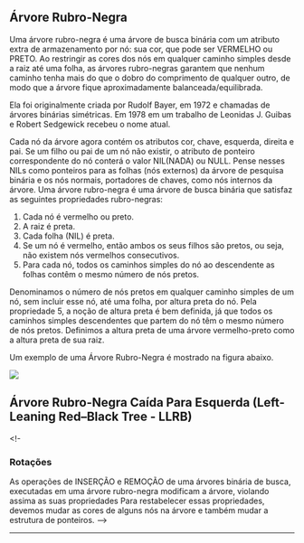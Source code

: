 ## Árvore Rubro-Negra

Uma árvore rubro-negra é uma árvore de busca binária com um atributo extra de armazenamento por nó: sua cor, que pode ser VERMELHO ou PRETO. Ao restringir as cores dos nós em qualquer caminho simples desde a raiz até uma folha, as árvores rubro-negras garantem que nenhum caminho tenha mais do que o dobro do comprimento de qualquer outro, de modo que a árvore fique aproximadamente balanceada/equilibrada. 
<!-- De fato, como veremos, a altura de uma árvore rubro-negra com n chaves é no máximo 2 lg(n + 1), que é O(lg n). -->

Ela foi originalmente criada por Rudolf Bayer, em 1972 e chamadas de árvores binárias simétricas. Em 1978 em um trabalho de Leonidas J. Guibas e Robert Sedgewick recebeu o nome atual. 

Cada nó da árvore agora contém os atributos cor, chave, esquerda, direita e pai. Se um filho ou pai de um nó não existir, o atributo de ponteiro correspondente do nó conterá o valor NIL(NADA) ou NULL.
Pense nesses NILs como ponteiros para as folhas (nós externos) da árvore de pesquisa binária e os nós normais, portadores de chaves, como nós internos da árvore.
Uma árvore rubro-negra é uma árvore de busca binária que satisfaz as seguintes propriedades rubro-negras:

1. Cada nó é vermelho ou preto.
2. A raiz é preta.
3. Cada folha (NIL) é preta.
4. Se um nó é vermelho, então ambos os seus filhos são pretos, ou seja, não existem nós vermelhos consecutivos.
5. Para cada nó, todos os caminhos simples do nó ao descendente as folhas contêm o mesmo número de nós pretos.

Denominamos o número de nós pretos em qualquer caminho simples de um nó, sem incluir esse nó, até uma folha, por altura preta do nó.
Pela propriedade 5, a noção de altura preta é bem definida, já que todos os caminhos simples descendentes que partem do nó têm o mesmo número de nós pretos.
Definimos a altura preta de uma árvore vermelho-preto como a altura preta de sua raiz.

Um exemplo de uma Árvore Rubro-Negra é mostrado na figura abaixo.

![](https://github.com/edersonschmeing/estrutura-de-dados-em-c-1/blob/main/arvore-rubro-negra/imagens/arvore-rubro-negra.png)


## Árvore Rubro-Negra Caída Para Esquerda (Left-Leaning Red–Black Tree - LLRB) 


<!-
### Rotações

As operações de INSERÇÃO e REMOÇÃO de uma árvores binária de busca, executadas em uma árvore rubro-negra modificam a árvore, violando assima as suas propriedades
Para restabelecer essas propriedades, devemos mudar as cores de alguns nós na árvore e também mudar a estrutura de ponteiros. 
-->

---
